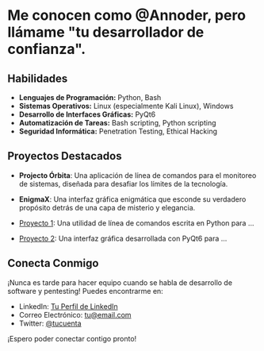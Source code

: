 # Me conocen como @Annoder, pero llámame "tu desarrollador de confianza".

## Habilidades

- **Lenguajes de Programación:** Python, Bash
- **Sistemas Operativos:** Linux (especialmente Kali Linux), Windows
- **Desarrollo de Interfaces Gráficas:** PyQt6
- **Automatización de Tareas:** Bash scripting, Python scripting
- **Seguridad Informática:** Penetration Testing, Ethical Hacking

## Proyectos Destacados

- **Projecto Órbita**: Una aplicación de línea de comandos para el monitoreo de sistemas, diseñada para desafiar los límites de la tecnología.
- **EnigmaX**: Una interfaz gráfica enigmática que esconde su verdadero propósito detrás de una capa de misterio y elegancia.


- [Proyecto 1](enlace_al_proyecto_1): Una utilidad de línea de comandos escrita en Python para ...
- [Proyecto 2](enlace_al_proyecto_2): Una interfaz gráfica desarrollada con PyQt6 para ...

## Conecta Conmigo

¡Nunca es tarde para hacer equipo cuando se habla de desarrollo de software y pentesting! Puedes encontrarme en:

- LinkedIn: [Tu Perfil de LinkedIn](enlace_a_tu_perfil_de_LinkedIn)
- Correo Electrónico: tu@email.com
- Twitter: [@tucuenta](enlace_a_tu_cuenta_de_Twitter)

¡Espero poder conectar contigo pronto!
